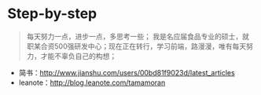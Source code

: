 # Step-by-step

>每天努力一点，进步一点，多思考一些；
>我是名应届食品专业的硕士，就职某合资500强研发中心；现在正在转行，学习前端，路漫漫，唯有每天努力，才能不辜负自己的构想；
+ 简书：http://www.jianshu.com/users/00bd81f9023d/latest_articles
+ leanote：http://blog.leanote.com/tamamoran

